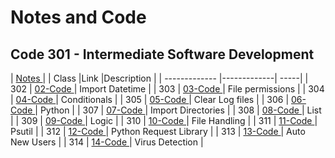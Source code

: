 # Notes and Code
## Code 301 - Intermediate Software Development

| [Notes ](https://github.com/Magicwolfes/Ops-301/tree/main/Notes) |
| Class        |Link           |Description  |
| ------------- |-------------| -----|
| 302 | [02-Code ](https://github.com/Magicwolfes/Ops-301/blob/main/Scripts/Week%201/02-Code.sh) | Import Datetime |
| 303 | [03-Code ](https://github.com/Magicwolfes/Ops-301/blob/main/Scripts/Week%201/03-Code.sh) | File permissions |
| 304 | [04-Code ](https://github.com/Magicwolfes/Ops-301/blob/main/Scripts/Week%201/04-Code.sh) | Conditionals |
| 305 | [05-Code ](https://github.com/Magicwolfes/Ops-301/blob/main/Scripts/Week%201/05-Code.sh) | Clear Log files |
| 306 | [06-Code ](https://github.com/Magicwolfes/Ops-301/blob/main/Scripts/Week%202/06-Code.py) | Python |
| 307 | [07-Code ](https://github.com/Magicwolfes/Ops-301/blob/main/Scripts/Week%202/07-Code.py) | Import Directories |
| 308 | [08-Code ](https://github.com/Magicwolfes/Ops-301/blob/main/Scripts/Week%202/08-code.py) | List |
| 309 | [09-Code ](https://github.com/Magicwolfes/Ops-301/blob/main/Scripts/Week%202/09-Code.py) | Logic |
| 310 | [10-Code ](https://github.com/Magicwolfes/Ops-301/blob/main/Scripts/Week%202/10-Code.py) | File Handling |
| 311 | [11-Code ](https://github.com/Magicwolfes/Ops-301/blob/main/Scripts/11-Code.py) | Psutil |
| 312 | [12-Code ](https://github.com/Magicwolfes/Ops-301/blob/main/Scripts/12-Code.py) | Python Request Library |
| 313 | [13-Code ](https://github.com/Magicwolfes/Ops-301/blob/main/Scripts/13-code.ps1) | Auto New Users | 
| 314 | [14-Code ](https://github.com/Magicwolfes/Ops-301/blob/main/Scripts/14-Code(DONOTRUN).py) | Virus Detection | 
